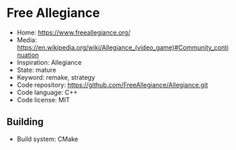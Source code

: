 # Free Allegiance

- Home: https://www.freeallegiance.org/
- Media: https://en.wikipedia.org/wiki/Allegiance_(video_game)#Community_continuation
- Inspiration: Allegiance
- State: mature
- Keyword: remake, strategy
- Code repository: https://github.com/FreeAllegiance/Allegiance.git
- Code language: C++
- Code license: MIT

## Building

- Build system: CMake
